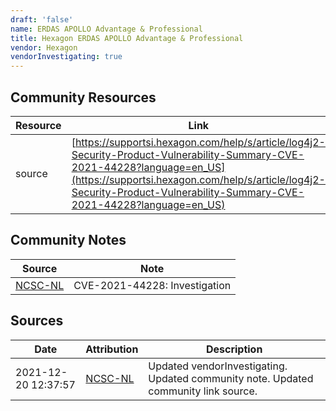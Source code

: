```yaml
---
draft: 'false'
name: ERDAS APOLLO Advantage & Professional
title: Hexagon ERDAS APOLLO Advantage & Professional
vendor: Hexagon
vendorInvestigating: true
---
```



## Community Resources
| Resource | Link |
| --- | --- |
| source | [https://supportsi.hexagon.com/help/s/article/log4j2-Security-Product-Vulnerability-Summary-CVE-2021-44228?language=en_US](https://supportsi.hexagon.com/help/s/article/log4j2-Security-Product-Vulnerability-Summary-CVE-2021-44228?language=en_US) |

## Community Notes
| Source | Note |
| --- | --- |
| [NCSC-NL](https://github.com/NCSC-NL/log4shell/blob/main/software/README.md) | CVE-2021-44228: Investigation </ul> |

## Sources
| Date | Attribution | Description |
| --- | --- | --- |
| 2021-12-20 12:37:57 | [NCSC-NL](https://github.com/NCSC-NL/log4shell/blob/main/software/README.md) | Updated vendorInvestigating. Updated community note. Updated community link source.  |
